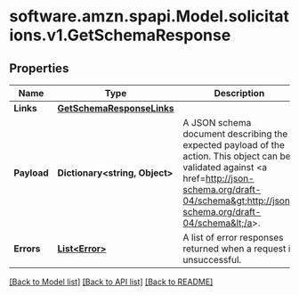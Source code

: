 # software.amzn.spapi.Model.solicitations.v1.GetSchemaResponse

## Properties

Name | Type | Description | Notes
------------ | ------------- | ------------- | -------------
**Links** | [**GetSchemaResponseLinks**](GetSchemaResponseLinks.md) |  | [optional] 
**Payload** | **Dictionary&lt;string, Object&gt;** | A JSON schema document describing the expected payload of the action. This object can be validated against &lt;a href&#x3D;http://json-schema.org/draft-04/schema&gt;http://json-schema.org/draft-04/schema&lt;/a&gt;. | [optional] 
**Errors** | [**List&lt;Error&gt;**](Error.md) | A list of error responses returned when a request is unsuccessful. | [optional] 

[[Back to Model list]](../README.md#documentation-for-models) [[Back to API list]](../README.md#documentation-for-api-endpoints) [[Back to README]](../README.md)

